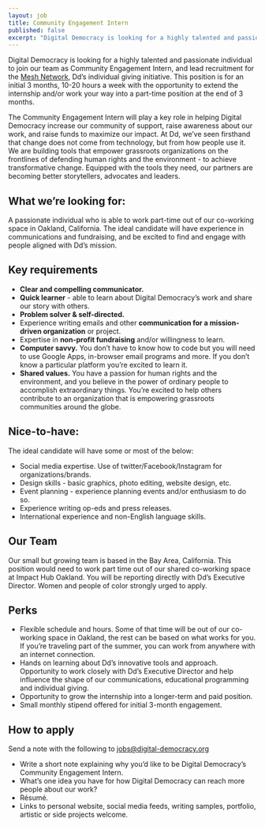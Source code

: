 ```yaml
---
layout: job
title: Community Engagement Intern
published: false
excerpt: "Digital Democracy is looking for a highly talented and passionate individual to join our team as Community Engagement Intern, and lead recruitment for the Mesh Network, Dd’s individual giving initiative."
---
```



Digital Democracy is looking for a highly talented and passionate individual to join our team as Community Engagement Intern, and lead recruitment for the [Mesh Network](http://www.digital-democracy.org/blog/join-dd-s-mesh-network/), Dd’s individual giving initiative. This position is for an initial 3 months, 10-20 hours a week with the opportunity to extend the internship and/or work your way into a part-time position at the end of 3 months.

The Community Engagement Intern will play a key role in helping Digital Democracy increase our community of support, raise awareness about our work, and raise funds to maximize our impact. At Dd, we’ve seen firsthand that change does not come from technology, but from how people use it. We are building tools that empower grassroots organizations on the frontlines of defending human rights and the environment - to achieve transformative change. Equipped with the tools they need, our partners are becoming better storytellers, advocates and leaders.

## What we’re looking for:

A passionate individual who is able to work part-time out of our co-working space in Oakland, California. The ideal candidate will have experience in communications and fundraising, and be excited to find and engage with people aligned with Dd’s mission. 

## Key requirements

- **Clear and compelling communicator.**
- **Quick learner** - able to learn about Digital Democracy’s work and share our story with others.
- **Problem solver & self-directed.** 
- Experience writing emails and other **communication for a mission-driven organization** or project.
- Expertise in **non-profit fundraising** and/or willingness to learn. 
- **Computer savvy.** You don’t have to know how to code but you will need to use Google Apps, in-browser email programs and more. If you don’t know a particular platform you’re excited to learn it. 
- **Shared values.** You have a passion for human rights and the environment, and you believe in the power of ordinary people to accomplish extraordinary things. You’re excited to help others contribute to an organization that is empowering grassroots communities around the globe.

## Nice-to-have:

The ideal candidate will have some or most of the below:

- Social media expertise. Use of twitter/Facebook/Instagram for organizations/brands.
- Design skills - basic graphics, photo editing, website design, etc. 
- Event planning - experience planning events and/or enthusiasm to do so.
- Experience writing op-eds and press releases.
- International experience and non-English language skills.

## Our Team

Our small but growing team is based in the Bay Area, California. This position would need to work part time out of our shared co-working space at Impact Hub Oakland. You will be reporting directly with Dd’s Executive Director. Women and people of color strongly urged to apply.

## Perks

- Flexible schedule and hours. Some of that time will be out of our co-working space in Oakland, the rest can be based on what works for you. If you’re traveling part of the summer, you can work from anywhere with an internet connection.
- Hands on learning about Dd’s innovative tools and approach. Opportunity to work closely with Dd’s Executive Director and help influence the shape of our communications, educational programming and individual giving.
- Opportunity to grow the internship into a longer-term and paid position.
- Small monthly stipend offered for initial 3-month engagement.

## How to apply

Send a note with the following to jobs@digital-democracy.org

- Write a short note explaining why you’d like to be Digital Democracy’s Community Engagement Intern.
- What’s one idea you have for how Digital Democracy can reach more people about our work? 
- Résumé.
- Links to personal website, social media feeds, writing samples, portfolio, artistic or side projects welcome.
